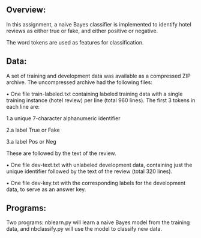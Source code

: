 ## Overview:

In this assignment, a naive Bayes classifier is implemented to identify hotel reviews as either true or fake, and either positive 
or negative. 

The word tokens are used as features for classification. 

## Data:

A set of training and development data was available as a compressed ZIP archive. The uncompressed archive had the following files:

• One file train-labeled.txt containing labeled training data with a single training instance (hotel review) per line (total 960 lines).
The first 3 tokens in each line are:

1.a unique 7-character alphanumeric identifier

2.a label True or Fake

3.a label Pos or Neg

These are followed by the text of the review.

• One file dev-text.txt with unlabeled development data, containing just the unique identifier followed by the text of the review
(total 320 lines).

• One file dev-key.txt with the corresponding labels for the development data, to serve as an answer key.

## Programs:

Two programs: nblearn.py will learn a naive Bayes model from the training data, and nbclassify.py will use the model to classify 
new data.

